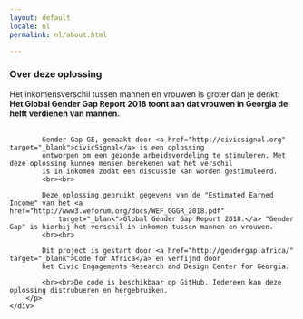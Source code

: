 ```yaml
---
layout: default
locale: nl
permalink: nl/about.html

---
```

<section class="calculator active special">
    <div class="container">
        <h3 class="title">Over deze oplossing</h3>
        <p class="gender">
            Het inkomensverschil tussen mannen en vrouwen is groter dan je denkt: <b>Het Global Gender Gap Report 2018 toont aan dat vrouwen in Georgia de helft verdienen van mannen. </b>
            <br><br>

            Gender Gap GE, gemaakt door <a href="http://civicsignal.org" target="_blank">civicSignal</a> is een oplossing
            ontworpen om een gezonde arbeidsverdeling te stimuleren. Met deze oplossing kunnen mensen berekenen wat het verschil
            is in inkomen zodat een discussie kan worden gestimuleerd.
            <br><br>

            Deze oplossing gebruikt gegevens van de "Estimated Earned Income" van het <a href="http://www3.weforum.org/docs/WEF_GGGR_2018.pdf"
                target="_blank">Global Gender Gap Report 2018.</a> "Gender Gap" is hierbij het verschil in inkomen tussen mannen en vrouwen.
            <br><br>

            Dit project is gestart door <a href="http://gendergap.africa/" target="_blank">Code for Africa</a> en verfijnd door
            het Civic Engagements Research and Design Center for Georgia.

            <br><br>De code is beschikbaar op GitHub. Iedereen kan deze oplossing distrubueren en hergebruiken.
        </p>
    </div>
</section>